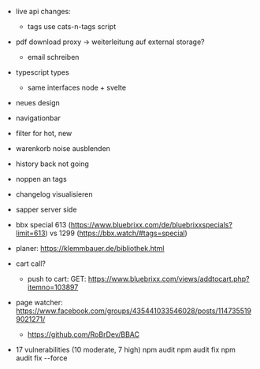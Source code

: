 * live api changes:
  * tags use cats-n-tags script
* pdf download proxy -> weiterleitung auf external storage?
  * email schreiben
* typescript types
  * same interfaces node + svelte
* neues design
* navigationbar
* filter for hot, new
* warenkorb noise ausblenden
* history back not going
* noppen an tags
* changelog visualisieren
* sapper server side
* bbx special 613 (https://www.bluebrixx.com/de/bluebrixxspecials?limit=613) vs 1299 (https://bbx.watch/#tags=special)
* planer: https://klemmbauer.de/bibliothek.html
* cart call?
  * push to cart: GET: https://www.bluebrixx.com/views/addtocart.php?itemno=103897
* page watcher: https://www.facebook.com/groups/435441033546028/posts/1147355199021271/
  * https://github.com/RoBrDev/BBAC


* 17 vulnerabilities (10 moderate, 7 high)
  npm audit
  npm audit fix
  npm audit fix --force

